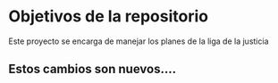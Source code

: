 # Objetivos de la repositorio

Este proyecto se encarga de manejar los planes de la liga de la justicia

## Estos cambios son nuevos....
